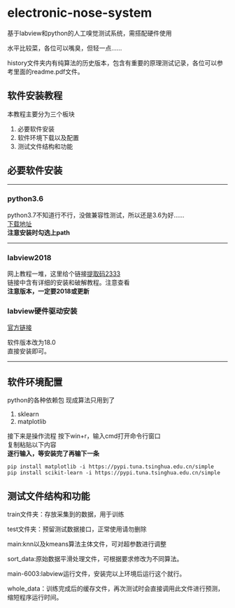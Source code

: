 # electronic-nose-system
基于labview和python的人工嗅觉测试系统，需搭配硬件使用

水平比较菜，各位可以嘴臭，但轻一点……

history文件夹内有纯算法的历史版本，包含有重要的原理测试记录，各位可以参考里面的readme.pdf文件。

## 软件安装教程

本教程主要分为三个板块
1. 必要软件安装
2. 软件环境下载以及配置
3. 测试文件结构和功能

## 必要软件安装
---  
### python3.6
python3.7不知道行不行，没做兼容性测试，所以还是3.6为好……  
[下载地址](https://www.python.org/)  
**注意安装时勾选上path**  

---  


### labview2018
网上教程一堆，这里给个链接[提取码2333](https://pan.baidu.com/s/1Gmcm8GtB_m1Z47FB9IOPaA)  
链接中含有详细的安装和破解教程。注意查看  
**注意版本，一定要2018或更新**

### labview硬件驱动安装
[官方链接](https://www.ni.com/zh-cn/support/downloads/drivers/download.ni-daqmx.html#325032)
  
软件版本改为18.0  
直接安装即可。

---


## 软件环境配置
python的各种依赖包
现成算法只用到了
1. sklearn
2. matplotlib

接下来是操作流程
按下win+r，输入cmd打开命令行窗口  
复制粘贴以下内容   
**逐行输入，等安装完了再输下一条**
```
pip install matplotlib -i https://pypi.tuna.tsinghua.edu.cn/simple
pip install scikit-learn -i https://pypi.tuna.tsinghua.edu.cn/simple
```

## 测试文件结构和功能  
train文件夹：存放采集到的数据，用于训练  

test文件夹：预留测试数据接口，正常使用请勿删除  

main:knn以及kmeans算法主体文件，可对超参数进行调整  

sort_data:原始数据平滑处理文件，可根据要求修改为不同算法。  

main-6003:labview运行文件，安装完以上环境后运行这个就行。  

whole_data：训练完成后的缓存文件，再次测试时会直接调用此文件进行预测，缩短程序运行时间。
